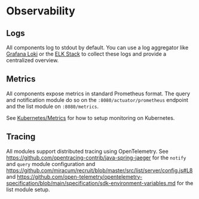 # Observability

## Logs

All components log to stdout by default. You can use a log aggregator like [Grafana Loki](https://grafana.com/oss/loki/)
or the [ELK Stack](https://www.elastic.co/elastic-stack) to collect these logs and provide a centralized overview.

## Metrics

All components expose metrics in standard Prometheus format. The query and notification module do so on the
`:8080/actuator/prometheus` endpoint and the list module on `:8080/metrics`.

See [Kubernetes/Metrics](./kubernetes.md#metrics) for how to setup monitoring on Kubernetes.

## Tracing

All modules support distributed tracing using OpenTelemetry.
See <https://github.com/opentracing-contrib/java-spring-jaeger> for the `notify` and `query` module configuration and <https://github.com/miracum/recruit/blob/master/src/list/server/config.js#L8>
and <https://github.com/open-telemetry/opentelemetry-specification/blob/main/specification/sdk-environment-variables.md>
for the list module setup.
